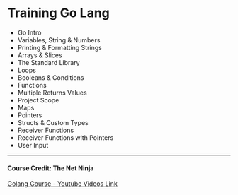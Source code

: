 # Training Go Lang

- Go Intro
- Variables, String & Numbers
- Printing & Formatting Strings
- Arrays & Slices
- The Standard Library
- Loops
- Booleans & Conditions
- Functions
- Multiple Returns Values
- Project Scope
- Maps
- Pointers
- Structs & Custom Types
- Receiver Functions
- Receiver Functions with Pointers
- User Input

<hr>

#### Course Credit: The Net Ninja 

[Golang Course - Youtube Videos Link](https://www.youtube.com/watch?v=etSN4X_fCnM&list=PL4cUxeGkcC9gC88BEo9czgyS72A3doDeM&index=1)
